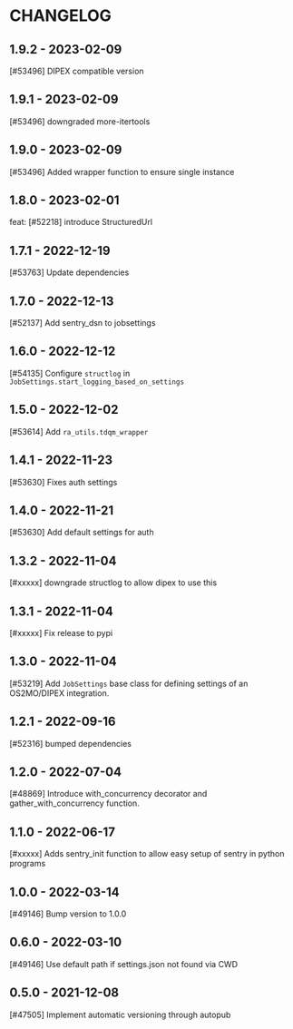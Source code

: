 CHANGELOG
=========

1.9.2 - 2023-02-09
------------------

[#53496] DIPEX compatible version

1.9.1 - 2023-02-09
------------------

[#53496] downgraded more-itertools

1.9.0 - 2023-02-09
------------------

[#53496] Added wrapper function to ensure single instance

1.8.0 - 2023-02-01
------------------

feat: [#52218] introduce StructuredUrl

1.7.1 - 2022-12-19
------------------

[#53763] Update dependencies

1.7.0 - 2022-12-13
------------------

[#52137] Add sentry_dsn to jobsettings

1.6.0 - 2022-12-12
------------------

[#54135] Configure `structlog` in `JobSettings.start_logging_based_on_settings`

1.5.0 - 2022-12-02
------------------

[#53614] Add `ra_utils.tdqm_wrapper`

1.4.1 - 2022-11-23
------------------

[#53630] Fixes auth settings

1.4.0 - 2022-11-21
------------------

[#53630] Add default settings for auth

1.3.2 - 2022-11-04
------------------

[#xxxxx] downgrade structlog to allow dipex to use this

1.3.1 - 2022-11-04
------------------

[#xxxxx] Fix release to pypi

1.3.0 - 2022-11-04
------------------

[#53219] Add `JobSettings` base class for defining settings of an OS2MO/DIPEX integration.

1.2.1 - 2022-09-16
------------------

[#52316] bumped dependencies

1.2.0 - 2022-07-04
------------------

[#48869] Introduce with_concurrency decorator and gather_with_concurrency function.

1.1.0 - 2022-06-17
------------------

[#xxxxx] Adds sentry_init function to allow easy setup of sentry in python programs

1.0.0 - 2022-03-14
------------------

[#49146] Bump version to 1.0.0

0.6.0 - 2022-03-10
------------------

[#49146] Use default path if settings.json not found via CWD

0.5.0 - 2021-12-08
------------------

[#47505] Implement automatic versioning through autopub
